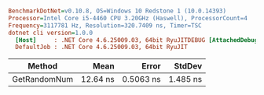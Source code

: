 ``` ini

BenchmarkDotNet=v0.10.8, OS=Windows 10 Redstone 1 (10.0.14393)
Processor=Intel Core i5-4460 CPU 3.20GHz (Haswell), ProcessorCount=4
Frequency=3117781 Hz, Resolution=320.7409 ns, Timer=TSC
dotnet cli version=1.0.0
  [Host]     : .NET Core 4.6.25009.03, 64bit RyuJITDEBUG [AttachedDebugger]
  DefaultJob : .NET Core 4.6.25009.03, 64bit RyuJIT


```
 |       Method |     Mean |     Error |   StdDev |
 |------------- |---------:|----------:|---------:|
 | GetRandomNum | 12.64 ns | 0.5063 ns | 1.485 ns |
